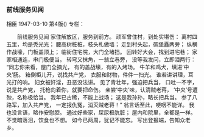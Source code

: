 ### 前线服务见闻
相臣
1947-03-10
第4版()
专栏：

　　前线服务见闻
    家住解放区，服务到前方。
    顽军曾住村，到处实堪伤：
    离村四五里，均是秃光光；
    腰高树桩桩，枝头札做墙；
    走到村头起，碉堡矗两旁；
    纵横作战壕，门板盖顶上；
    临街住宅院，大门全堵挡。
    回转好大会，找到进宅巷；
    家家相通连，串门极便当。
    转弯又抹角，一翁立巷旁，
    没等我发问，立即泪两行：
    “同志你来看，屋门全摘光，
    有的盖战壕，有的入烤场。
    牛羊和鸡犬，填进‘中央’肠。
    箱倒柜儿开，说找共产党，
    衣服和财物，件件一扫光。
    谁若讲讲理，耳光打的响。
    妇女被奸淫，丑恶没法讲。
    见了青壮年，强迫把兵当，
    口吐一不字，说是共产党，
    托枪向着你，就要把命伤。
    亲尝‘中央’味，认清贼老蒋，
    ‘中央’号遭殃，名称极恰当。
    我年已古稀，不能上战场；
    这是我孙孙，略长把兵当。
    参了八路军，加入共产党，
    一定报仇冤，消灭贼老蒋！”
    翁言话至此，哽咽不能详。
    我也没言语，略作安慰腔。
    通过好些家，屎尿极肮脏；
    屋内和院里，全都是一样。
    不觉暗落泪，饮食也不想。
    如今已两周，犹记不能忘。
    写出登报端，告知众老乡。
